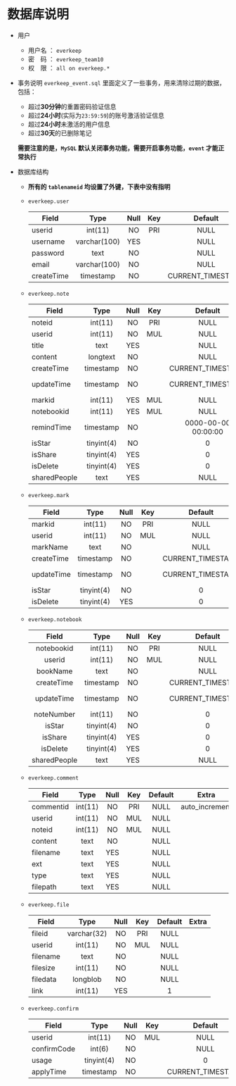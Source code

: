 # 数据库说明
+ 用户
  + 用户名 ： `everkeep`
  + 密&emsp;码 ： `everkeep_team10`
  + 权&emsp;限 ：  `all on everkeep.*`
+ 事务说明
  `everkeep_event.sql` 里面定义了一些事务，用来清除过期的数据，包括：
    + 超过**30分钟**的重置密码验证信息
    + 超过**24小时**(实际为`23:59:59`)的账号激活验证信息
    + 超过**24小时**未激活的用户信息
    + 超过**30天**的已删除笔记
  
  **需要注意的是，`MySQL` 默认关闭事务功能，需要开启事务功能，`event` 才能正常执行**
  
+ 数据库结构
  +  **所有的 `tablenameid` 均设置了外键，下表中没有指明**
  + `everkeep.user`

    | Field      | Type      | Null | Key | Default           | Extra          |
    |------------|:---------:|:----:|:---:|:-----------------:|----------------|
    | userid     | int(11)   | NO   | PRI | NULL              | auto_increment |
    | username   | varchar(100)  | YES  |     | NULL              |         |
    | password   | text      | NO   |     | NULL              |                |
    | email      | varchar(100)   | NO   |     | NULL              | unique         |
    | createTime | timestamp | NO   |     | CURRENT_TIMESTAMP |                |

  + `everkeep.note`

    | Field        | Type       | Null | Key | Default             | Extra                      |
    |--------------|:----------:|:----:|:---:|:-------------------:|----------------------------|
    | noteid       | int(11)    | NO   | PRI | NULL                | auto_increment |
    | userid       | int(11)    | NO   | MUL | NULL                |                            |
    | title        | text       | YES  |     | NULL                |                            |
    | content      | longtext       | NO   |     | NULL                |                            |
    | createTime   | timestamp  | NO   |     | CURRENT_TIMESTAMP   |                            |
    | updateTime   | timestamp  | NO   |     | CURRENT_TIMESTAMP   | on update CURRENT_TIMESTAMP|
    | markid       | int(11)    | YES  | MUL | NULL                |                            |
    | notebookid   | int(11)    | YES  | MUL | NULL                |                            |
    | remindTime   | timestamp  | NO   |     | 0000-00-00 00:00:00 |                            |
    | isStar      | tinyint(4) | NO   |     | 0                |                            |
    | isShare      | tinyint(4) | YES  |     | 0                   |                            |
    | isDelete     | tinyint(4) | YES  |     | 0                   |                            |
    | sharedPeople | text       | YES  |     | NULL                |                            |  
  + `everkeep.mark`

    | Field      | Type       | Null | Key | Default           | Extra                       |
    |------------|:----------:|:----:|:---:|:-----------------:|:---------------------------:|
    | markid     | int(11)    | NO   | PRI | NULL              | auto_increment              |
    | userid     | int(11)    | NO   | MUL | NULL              |                             |
    | markName   | text       | NO   |     | NULL              |                             |
    | createTime | timestamp  | NO   |     | CURRENT_TIMESTAMP |                             |
    | updateTime | timestamp  | NO   |     | CURRENT_TIMESTAMP | on update CURRENT_TIMESTAMP |
    | isStar    | tinyint(4) | NO   |     | 0              |                             |
    | isDelete   | tinyint(4) | YES  |     | 0                 |                             |

  + `everkeep.notebook`

    | Field        | Type       | Null | Key | Default           | Extra                       |
    |:------------:|:----------:|:----:|:---:|:-----------------:|:---------------------------:|
    | notebookid   | int(11)    | NO   | PRI | NULL              | auto_increment |
    | userid       | int(11)    | NO   | MUL | NULL              |                             |
    | bookName     | text       | NO   |     | NULL              |                             |
    | createTime   | timestamp  | NO   |     | CURRENT_TIMESTAMP |                             |
    | updateTime   | timestamp  | NO   |     | CURRENT_TIMESTAMP | on update CURRENT_TIMESTAMP |
    | noteNumber   | int(11)    | NO   |     | 0                 |                             |
    | isStar      | tinyint(4) | NO   |     | 0              |                             |
    | isShare      | tinyint(4) | YES  |     | 0                 |                             |
    | isDelete     | tinyint(4) | YES  |     | 0                 |                             |
    | sharedPeople | text       | YES  |     | NULL              |                             |

  + `everkeep.comment`
  
    | Field     | Type    | Null | Key | Default | Extra |
    |-----------|:-------:|:----:|:---:|:-------:|:-----:|
    | commentid | int(11) | NO   | PRI | NULL    | auto_increment |
    | userid    | int(11) | NO   | MUL | NULL    |       |
    | noteid    | int(11) | NO   | MUL | NULL    |       |
    | content   | text    | NO   |     | NULL    |       |
    | filename  | text    | YES  |     | NULL    |       |
    | ext       | text    | YES  |     | NULL    |       |
    | type      | text    | YES  |     | NULL    |       |
    | filepath  | text    | YES  |     | NULL    |       |

  + `everkeep.file`

    | Field        | Type        | Null | Key | Default | Extra |
    |--------------|:-----------:|:----:|:---:|:-------:|:-----:|
    | fileid       | varchar(32) | NO   | PRI | NULL    |       |
    | userid       | int(11)     | NO   | MUL | NULL    |       |
    | filename     | text        | NO   |     | NULL    |       |
    | filesize     | int(11)     | NO   |     | NULL    |       |
    | filedata     | longblob    | NO   |     | NULL    |       |
    | link         | int(11)     | YES  |     | 1       |       |
    
  + `everkeep.confirm`
  
    | Field        | Type    | Null | Key | Default | Extra |
    |--------------|:-------:|:----:|:---:|:-------:|-------|
    | userid       | int(11) | NO   | MUL | NULL    |       |
    | confirmCode | int(6)  | NO   |     | NULL    |       |
    | usage        | tinyint(4) | NO   |     | 0                 |       |
    | applyTime    | timestamp  | NO   |     | CURRENT_TIMESTAMP |       |